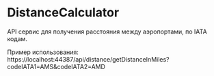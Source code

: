 # DistanceCalculator
API сервис для получения расстояния между аэропортами, по IATA кодам.

Пример использования: https://localhost:44387/api/distance/getDistanceInMiles?codeIATA1=AMS&codeIATA2=AMD
